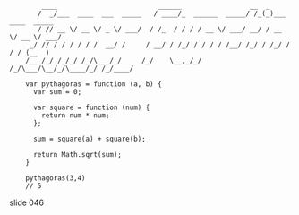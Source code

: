             ____                         ______                 __  _
           /  _/___  ____  ___  _____   / ____/_  ______  _____/ /_(_)___  ____  _____
           / // __ \/ __ \/ _ \/ ___/  / /_  / / / / __ \/ ___/ __/ / __ \/ __ \/ ___/
         _/ // / / / / / /  __/ /     / __/ / /_/ / / / / /__/ /_/ / /_/ / / / (__  )
        /___/_/ /_/_/ /_/\___/_/     /_/    \__,_/_/ /_/\___/\__/_/\____/_/ /_/____/

        var pythagoras = function (a, b) {
          var sum = 0;

          var square = function (num) {
            return num * num;
          };

          sum = square(a) + square(b);

          return Math.sqrt(sum);
        }

        pythagoras(3,4)
        // 5
















































































slide 046
